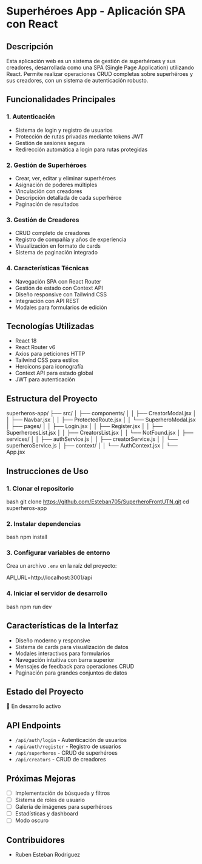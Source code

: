 # Superhéroes App - Aplicación SPA con React

## Descripción
Esta aplicación web es un sistema de gestión de superhéroes y sus creadores, desarrollada como una SPA (Single Page Application) utilizando React. Permite realizar operaciones CRUD completas sobre superhéroes y sus creadores, con un sistema de autenticación robusto.

## Funcionalidades Principales

### 1. Autenticación
- Sistema de login y registro de usuarios
- Protección de rutas privadas mediante tokens JWT
- Gestión de sesiones segura
- Redirección automática a login para rutas protegidas

### 2. Gestión de Superhéroes
- Crear, ver, editar y eliminar superhéroes
- Asignación de poderes múltiples
- Vinculación con creadores
- Descripción detallada de cada superhéroe
- Paginación de resultados

### 3. Gestión de Creadores
- CRUD completo de creadores
- Registro de compañía y años de experiencia
- Visualización en formato de cards
- Sistema de paginación integrado

### 4. Características Técnicas
- Navegación SPA con React Router
- Gestión de estado con Context API
- Diseño responsive con Tailwind CSS
- Integración con API REST
- Modales para formularios de edición

## Tecnologías Utilizadas
- React 18
- React Router v6
- Axios para peticiones HTTP
- Tailwind CSS para estilos
- Heroicons para iconografía
- Context API para estado global
- JWT para autenticación

## Estructura del Proyecto

superheros-app/
├── src/
│ ├── components/
│ │ ├── CreatorModal.jsx
│ │ ├── Navbar.jsx
│ │ ├── ProtectedRoute.jsx
│ │ └── SuperheroModal.jsx
│ ├── pages/
│ │ ├── Login.jsx
│ │ ├── Register.jsx
│ │ ├── SuperheroesList.jsx
│ │ ├── CreatorsList.jsx
│ │ └── NotFound.jsx
│ ├── services/
│ │ ├── authService.js
│ │ ├── creatorService.js
│ │ └── superheroService.js
│ ├── context/
│ │ └── AuthContext.jsx
│ └── App.jsx

## Instrucciones de Uso

### 1. Clonar el repositorio

bash
git clone https://github.com/Esteban705/SuperheroFrontUTN.git
cd superheros-app


### 2. Instalar dependencias

bash
npm install

### 3. Configurar variables de entorno
Crea un archivo `.env` en la raíz del proyecto:

API_URL=http://localhost:3001/api

### 4. Iniciar el servidor de desarrollo

bash
npm run dev



## Características de la Interfaz
- Diseño moderno y responsive
- Sistema de cards para visualización de datos
- Modales interactivos para formularios
- Navegación intuitiva con barra superior
- Mensajes de feedback para operaciones CRUD
- Paginación para grandes conjuntos de datos

## Estado del Proyecto
🚀 En desarrollo activo

## API Endpoints
- `/api/auth/login` - Autenticación de usuarios
- `/api/auth/register` - Registro de usuarios
- `/api/superheros` - CRUD de superhéroes
- `/api/creators` - CRUD de creadores

## Próximas Mejoras
- [ ] Implementación de búsqueda y filtros
- [ ] Sistema de roles de usuario
- [ ] Galería de imágenes para superhéroes
- [ ] Estadísticas y dashboard
- [ ] Modo oscuro

## Contribuidores
- Ruben Esteban Rodriguez
